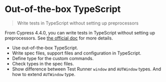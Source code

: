 # Out-of-the-box TypeScript
> Write tests in TypeScript without setting up preprocessors

From Cypress 4.4.0, you can write tests in TypeScript without setting up preprocessors. See [the official doc](https://on.cypress.io/typescript-support) for more details.

- Use out-of-the-box TypeScript.
- Write spec files, support files and configuration in TypeScript.
- Define type for the custom commands.
- Check types in the spec files.
- Show difference between Test Runner `window` and `AUTWindow` types. And how to extend `AUTWindow` type.
